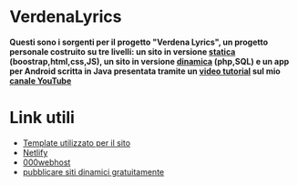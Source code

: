 # VerdenaLyrics
__Questi sono i sorgenti per il progetto "Verdena Lyrics", un progetto personale costruito su tre livelli: un sito in versione [statica](https://verdenalyrics.netlify.app) (boostrap,html,css,JS), un sito in versione [dinamica](https://verdenalyricsdinamic.000webhostapp.com/) (php,SQL) e un app per Android scritta in Java presentata tramite un [video tutorial](https://www.youtube.com/watch?v=MPXRqSRF6M0&t=906s) sul mio [canale YouTube](https://www.youtube.com/channel/UCuLw0RctcWgB8rREj6qgs8A)__

# Link utili
- [Template utilizzato per il sito](https://bootstrapmade.com/day-multipurpose-html-template-for-free/)<br />
- [Netlify](https://netlify.app/)<br />
- [000webhost](https://www.000webhost.com/)<br />
- [pubblicare siti dinamici gratuitamente](https://youtu.be/IuuoiR0mgJA)<br />
